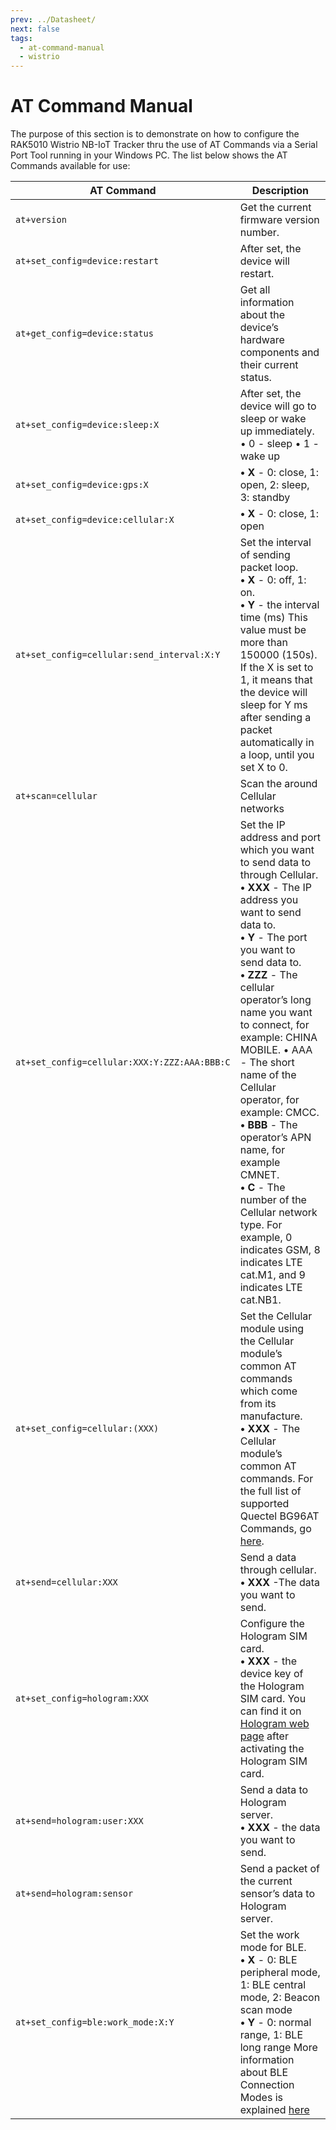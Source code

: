 ```yaml
---
prev: ../Datasheet/
next: false
tags:
  - at-command-manual
  - wistrio
---
```


# AT Command Manual

The purpose of this section is to demonstrate on how to configure the RAK5010 Wistrio NB-IoT Tracker thru the use of AT Commands via a Serial Port Tool running in your Windows PC. The list below shows the AT Commands available for use:

| AT Command | Description | 
| ---- | ---- | 
| `at+version` | Get the current firmware version number. | 
| `at+set_config=device:restart` | After set, the device will restart. | 
| `at+get_config=device:status` | Get all information about the device’s hardware components and their current status. | 
| `at+set_config=device:sleep:X` | After set, the device will go to sleep or wake up immediately. <br>• 0 - sleep • 1 - wake up | 
| `at+set_config=device:gps:X` |**• X** - 0: close, 1: open, 2: sleep, 3: standby | 
| `at+set_config=device:cellular:X` | **• X** - 0: close, 1: open | 
| `at+set_config=cellular:send_interval:X:Y` | Set the interval of sending packet loop. <br>**• X** - 0: off, 1: on. <br>**• Y** - the interval time (ms) This value must be more than 150000 (150s). If the X is set to 1, it means that the device will sleep for Y ms after sending a packet automatically in a loop, until you set X to 0. | 
| `at+scan=cellular` | Scan the around Cellular networks | 
| `at+set_config=cellular:XXX:Y:ZZZ:AAA:BBB:C` | Set the IP address and port which you want to send data to through Cellular. <br>**• XXX** - The IP address you want to send data to. <br>**• Y** - The port you want to send data to. <br>**• ZZZ** - The cellular operator’s long name you want to connect, for example: CHINA MOBILE. • AAA - The short name of the Cellular operator, for example: CMCC. <br>**• BBB** - The operator’s APN name, for example CMNET. <br>**• C** - The number of the Cellular network type. For example, 0 indicates GSM, 8 indicates LTE cat.M1, and 9 indicates LTE cat.NB1. | 
| `at+set_config=cellular:(XXX)` | Set the Cellular module using the Cellular module’s common AT commands which come from its manufacture. <br>**• XXX** - The Cellular module’s common AT commands. For the full list of supported Quectel BG96AT Commands, go [here](https://www.quectel.com/product/bg96.htm). | 
| `at+send=cellular:XXX` | Send a data through cellular. <br>**• XXX** -The data you want to send. | 
|`at+set_config=hologram:XXX` | Configure the Hologram SIM card. <br>**• XXX** - the device key of the Hologram SIM card. You can find it on [Hologram web page](https://dashboard.hologram.io) after activating the Hologram SIM card. | 
| `at+send=hologram:user:XXX` | Send a data to Hologram server. <br>**• XXX** - the data you want to send. | 
| `at+send=hologram:sensor` | Send a packet of the current sensor’s data to Hologram server. | 
| `at+set_config=ble:work_mode:X:Y`| Set the work mode for BLE. <br>**• X** - 0: BLE peripheral mode, 1: BLE central mode, 2: Beacon scan mode <br>**• Y** - 0: normal range, 1: BLE long range More information about BLE Connection Modes is explained [here](#bluetooth-connection-modes) |